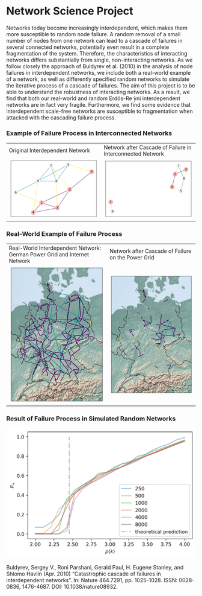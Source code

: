 # Network Science Project
Networks today become increasingly interdependent, which makes them more susceptible to random node failure. A random removal of a small number of nodes from one network can lead to a cascade of failures in several connected networks, potentially even result in a complete fragmentation of the system. Therefore, the characteristics of interacting networks differs substantially from single, non-interacting networks. As we follow closely the approach of Buldyrev et al. (2010) in the analysis of node failures in interdependent networks, we include both a real-world example of a network, as well as differently specified random networks to simulate the iterative process of a cascade of failures. The aim of this project is to be able to understand the robustness of interacting networks. As a result, we find that both our real-world and random Erdös-Re ́yni interdependent networks are in fact very fragile. Furthermore, we find some evidence that interdependent scale-free networks are susceptible to fragmentation when attacked with the cascading failure process.

### Example of Failure Process in Interconnected Networks
|||
|-|-|
|Original Interdependent Network   | Network after Cascade of Failure in Interconnected Network|
|![](Presentation/example_before.png)   |  ![](Presentation/example_after.png) |

### Real-World Example of Failure Process
|||
|-|-|
|Real-World Interdependent Network: German Power Grid and Internet Network | Network after Cascade of Failure on the Power Grid|
|![](Real-World_Graph/GermanRealGraph.png)   |  ![](Real-World_Graph/after_attack_p05.png) |

### Result of Failure Process in Simulated Random Networks

![Result of Simulation in Random Networks](Code/Results/Plots/random1HDkl.png)


Buldyrev, Sergey V., Roni Parshani, Gerald Paul, H. Eugene Stanley, and Shlomo Havlin (Apr. 2010) “Catastrophic cascade of failures in interdependent networks”. In: Nature 464.7291, pp. 1025–1028. ISSN: 0028-0836, 1476-4687. DOI: 10.1038/nature08932.
